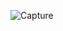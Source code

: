 ![Capture](https://user-images.githubusercontent.com/74122938/156902105-88eccf4e-28b2-4d32-a612-5ad1ca400f0d.JPG)
